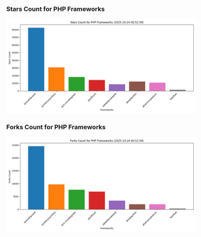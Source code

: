 ### Stars Count for PHP Frameworks

![Stars Chart](./archive/charts/20251024005259_stars_count.png)

### Forks Count for PHP Frameworks

![Forks Chart](./archive/charts/20251024005259_forks_count.png)


